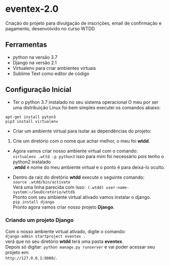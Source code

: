 # eventex-2.0
Criação do projeto para divulgação de inscrições, email de confirmação e pagamento, desenvolvido no curso WTDD
## Ferramentas
* python na versão 3.7
* Django na versão 2.1
* Virtualenv para criar ambientes virtuais
* Sublime Text como editor de código
## Configuração Inicial

* Ter o python 3.7 instalado no seu sistema operacional
O meu por ser uma distribuição Linux foi bem simples executei os comandos abaixo:  

`` apt-get install pyton3 ``  
`` pip3 install virtualenv ``  
* Criar um ambiente virtual para isolar as dependências do projeto:  
1. Crie um diretório com o nome que achar melhor, o meu foi __wtdd__.  
* Agora vamos criar nosso ambiente virtual com o comando:  
`` virtualenv .wttd -p python3 `` isso para mim foi necessário pois tenho o python2 instalado  
__.wtdd__ é nome do meu ambiente virtual e o ponto é para deixa-lo oculto.  

* Dentro da raiz do diretório __wtdd__ execute o seguinte comando:  
`` source .wtdd/bin/activate ``  
Verá uma linha parecida com isso:``  (.wtdd) user-name-system:~/SeuDiretório/wttd$ ``  
Pronto com seu ambiente virtual ativado vamos instalar o django.  
`` pip install django ``  
Pronto agora vamos criar nosso projeto __Django__.  
### Criando um projeto Django  
Com o nosso ambiente virtual ativado, digite o comando:  
`` django-admin startproject eventex . ``  
verá que no seu diretório __wtdd__ terá uma pasta __eventex__.  
Depois só digitar: `` python manage.py runserver `` e vai poder acessar seu projeto em:  
`` http://127.0.0.1:8000/ ``.
